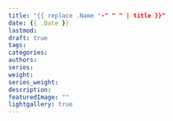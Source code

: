 ```yaml
---
title: "{{ replace .Name "-" " " | title }}"
date: {{ .Date }}
lastmod:
draft: true
tags:
categories:
authors:
series:
weight:
series_weight:
description:
featuredImage: ""
lightgallery: true
---
```

